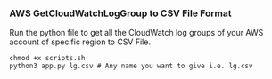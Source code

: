 ### AWS GetCloudWatchLogGroup to CSV File Format 

Run the python file to get all the CloudWatch log groups of your AWS account of specific region to CSV File. 

``` 
chmod +x scripts.sh 
python3 app.py lg.csv # Any name you want to give i.e. lg.csv 
```
